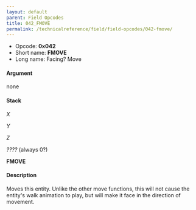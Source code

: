 ```yaml
---
layout: default
parent: Field Opcodes
title: 042_FMOVE
permalink: /technicalreference/field/field-opcodes/042-fmove/
---
```


-   Opcode: **0x042**
-   Short name: **FMOVE**
-   Long name: Facing? Move

#### Argument

none

#### Stack

  
*X*

*Y*

*Z*

*????* (always 0?)

**FMOVE**

#### Description

Moves this entity. Unlike the other move functions, this will not cause the entity's walk animation to play, but will make it face in the direction of movement.
